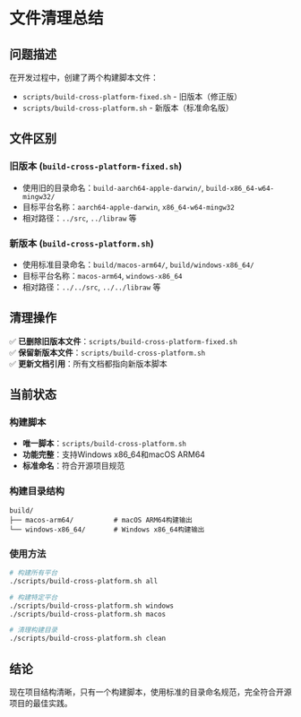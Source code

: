 # 文件清理总结

## 问题描述

在开发过程中，创建了两个构建脚本文件：
- `scripts/build-cross-platform-fixed.sh` - 旧版本（修正版）
- `scripts/build-cross-platform.sh` - 新版本（标准命名版）

## 文件区别

### 旧版本 (`build-cross-platform-fixed.sh`)
- 使用旧的目录命名：`build-aarch64-apple-darwin/`, `build-x86_64-w64-mingw32/`
- 目标平台名称：`aarch64-apple-darwin`, `x86_64-w64-mingw32`
- 相对路径：`../src`, `../libraw` 等

### 新版本 (`build-cross-platform.sh`)
- 使用标准目录命名：`build/macos-arm64/`, `build/windows-x86_64/`
- 目标平台名称：`macos-arm64`, `windows-x86_64`
- 相对路径：`../../src`, `../../libraw` 等

## 清理操作

✅ **已删除旧版本文件**：`scripts/build-cross-platform-fixed.sh`  
✅ **保留新版本文件**：`scripts/build-cross-platform.sh`  
✅ **更新文档引用**：所有文档都指向新版本脚本  

## 当前状态

### 构建脚本
- **唯一脚本**：`scripts/build-cross-platform.sh`
- **功能完整**：支持Windows x86_64和macOS ARM64
- **标准命名**：符合开源项目规范

### 构建目录结构
```
build/
├── macos-arm64/          # macOS ARM64构建输出
└── windows-x86_64/       # Windows x86_64构建输出
```

### 使用方法
```bash
# 构建所有平台
./scripts/build-cross-platform.sh all

# 构建特定平台
./scripts/build-cross-platform.sh windows
./scripts/build-cross-platform.sh macos

# 清理构建目录
./scripts/build-cross-platform.sh clean
```

## 结论

现在项目结构清晰，只有一个构建脚本，使用标准的目录命名规范，完全符合开源项目的最佳实践。

